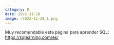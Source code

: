 ```yaml
--- 
category: D 
date: 2022-11-28 
image: /2022-11-28_1.png 
--- 
```


Muy recomendable esta página para aprender SQL: https://sqlearning.com/es/